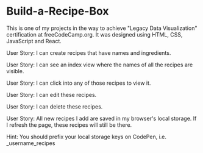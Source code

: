 # Build-a-Recipe-Box

This is one of my projects in the way to achieve "Legacy Data Visualization" certification at freeCodeCamp.org. It was designed using HTML, CSS, JavaScript and React.

User Story: I can create recipes that have names and ingredients.

User Story: I can see an index view where the names of all the recipes are visible.

User Story: I can click into any of those recipes to view it.

User Story: I can edit these recipes.

User Story: I can delete these recipes.

User Story: All new recipes I add are saved in my browser's local storage. If I refresh the page, these recipes will still be there.

Hint: You should prefix your local storage keys on CodePen, i.e. _username_recipes
